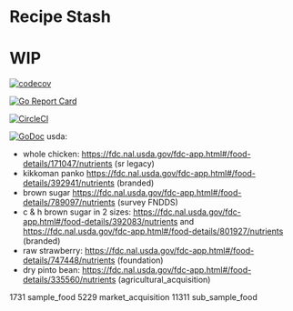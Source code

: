 # Recipe Stash

# WIP

[![codecov](https://codecov.io/gh/nickysemenza/food/branch/master/graph/badge.svg)](https://codecov.io/gh/nickysemenza/food)

[![Go Report Card](https://goreportcard.com/badge/github.com/nickysemenza/food)](https://goreportcard.com/report/github.com/nickysemenza/food)

[![CircleCI](https://circleci.com/gh/nickysemenza/food.svg?style=svg)](https://circleci.com/gh/nickysemenza/food)

[![GoDoc](https://godoc.org/github.com/nickysemenza/food?status.svg)](https://pkg.go.dev/github.com/nickysemenza/food)
usda:

- whole chicken: https://fdc.nal.usda.gov/fdc-app.html#/food-details/171047/nutrients (sr legacy)
- kikkoman panko https://fdc.nal.usda.gov/fdc-app.html#/food-details/392941/nutrients (branded)
- brown sugar https://fdc.nal.usda.gov/fdc-app.html#/food-details/789097/nutrients (survey FNDDS)
- c & h brown sugar in 2 sizes: https://fdc.nal.usda.gov/fdc-app.html#/food-details/392083/nutrients and https://fdc.nal.usda.gov/fdc-app.html#/food-details/801927/nutrients (branded)
- raw strawberry: https://fdc.nal.usda.gov/fdc-app.html#/food-details/747448/nutrients (foundation)
- dry pinto bean: https://fdc.nal.usda.gov/fdc-app.html#/food-details/335560/nutrients (agricultural_acquisition)

1731 sample_food
5229 market_acquisition
11311 sub_sample_food
